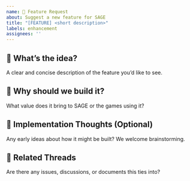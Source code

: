 ```yaml
---
name: 🌟 Feature Request
about: Suggest a new feature for SAGE
title: "[FEATURE] <short description>"
labels: enhancement
assignees: ''
---
```


## 🧩 What’s the idea?
A clear and concise description of the feature you’d like to see.

## 🚀 Why should we build it?
What value does it bring to SAGE or the games using it?

## 🔧 Implementation Thoughts (Optional)
Any early ideas about how it might be built? We welcome brainstorming.

## 🧵 Related Threads
Are there any issues, discussions, or documents this ties into?
